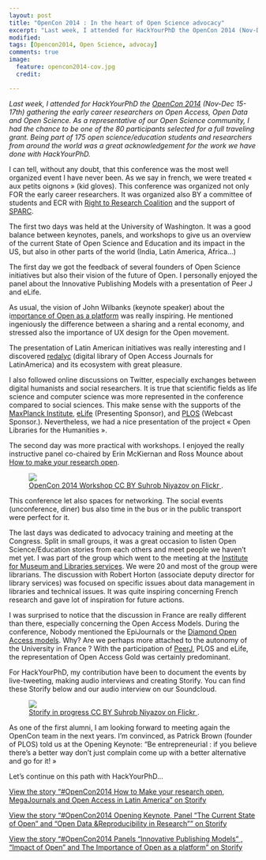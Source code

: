 ```yaml
---
layout: post
title: "OpenCon 2014 : In the heart of Open Science advocacy"
excerpt: "Last week, I attended for HackYourPhD the OpenCon 2014 (Nov-Dec 15-17th) gathering the early career researchers on Open Access, Open Data and Open Science."
modified: 
tags: [Opencon2014, Open Science, advocay]
comments: true
image:
  feature: opencon2014-cov.jpg
  credit: 

---
```


*Last week, I attended for HackYourPhD the [OpenCon 2014](http://www.opencon2014.org/) (Nov-Dec 15-17th) gathering the early career researchers on Open Access, Open Data and Open Science. As a representative of our Open Science community, I had the chance to be one of the 80 participants selected for a full traveling grant. Being part of 175 open science/education students and researchers from around the world was a great acknowledgement for the work we have done with HackYourPhD.*

I can tell, without any doubt, that this conference was the most well organized event I have never been. As we say in french, we were treated « aux petits oignons » (kid gloves). This conference was organized not only FOR the early career researchers. It was organized also BY a committee of students and ECR with [Right to Research Coalition](http://www.righttoresearch.org/) and the support of [SPARC](http://www.sparc.arl.org/).

The first two days was held at the University of Washington. It was a good balance between keynotes, panels, and workshops to give us an overview of the current State of Open Science and Education and its impact in the US, but also in other parts of the world (India, Latin America, Africa…)

The first day we got the feedback of several founders of Open Science initiatives but also their vision of the future of Open. I personally enjoyed the panel about the Innovative Publishing Models with a presentation of Peer J and eLife.

As usual, the vision of John Wilbanks (keynote speaker) about the i[mportance of Open as a platform](http://fr.slideshare.net/wilbanks/opencon2014-wilbanks-41598242) was really inspiring. He mentioned ingeniously the difference between a sharing and a rental economy, and stressed also the importance of UX design for the Open movement.

The presentation of Latin American initiatives was really interesting and I discovered [redalyc](http://www.redalyc.org/home.oa) (digital library of Open Access Journals for LatinAmerica) and its ecosystem with great pleasure.

I also followed online discussions on Twitter, especially exchanges between digital humanists and social researchers. It is true that scientific fields as life science and computer science was more represented in the conference compared to social sciences. This make sense with the supports of the [MaxPlanck Institute](http://www.mpg.de/institutes), [eLife](http://elifesciences.org/) (Presenting Sponsor), and [PLOS](http://www.plos.org/) (Webcast Sponsor.). Nevertheless, we had a nice presentation of the project « Open Libraries for the Humanities ».

The second day was more practical with workshops. I enjoyed the really instructive panel co-chaired by Erin McKiernan and Ross Mounce about [How to make your research open](http://storify.com/HackYourPhd/opencon2014-how-to-make-your-research-open).

<figure>
	<a href="http://hackyourphd.org/wp-content/uploads/2014/11/unnamed.jpg"><img src="http://hackyourphd.org/wp-content/uploads/2014/11/unnamed.jpg"></a>
	<figcaption><a href="http://hackyourphd.org/en/2014/11/open-con2014-in-the-heart-of-open-science-advocacy/" title="OpenCon 2014 Workshop CC BY Suhrob Niyazov on Flickr
">OpenCon 2014 Workshop CC BY Suhrob Niyazov on Flickr
</a>.</figcaption>
</figure>


This conference let also spaces for networking. The social events (unconference, diner) bus also time in the bus or in the public transport were perfect for it.

The last days was dedicated to advocacy training and meeting at the Congress. Split in small groups, it was a great occasion to listen Open Science/Education stories from each others and meet people we haven’t met yet. I was part of the group which went to the meeting at the [Institute for Museum and Libraries services](http://www.imls.gov/). We were 20 and most of the group were librarians. The discussion with Robert Horton (associate deputy director for library services) was focused on specific issues about data management in libraries and technical issues. It was quite inspiring concerning French research and gave lot of inspiration for future actions.

I was surprised to notice that the discussion in France are really different than there, especially concerning the Open Access Models. During the conference, Nobody mentioned the EpiJournals or the [Diamond Open Access models](http://www.triple-c.at/index.php/tripleC/article/view/502). Why? Are we perhaps more attached to the autonomy of the University in France ? With the participation of [PeerJ](http://peerj.com/), PLOS and eLife, the representation of Open Access Gold was certainly predominant.

For HackYourPhD, my contribution have been to document the events by live-tweeting, making audio interviews and creating Storify. You can find these Storify below and our audio interview on our Soundcloud.

 <figure>
	<a href="http://hackyourphd.org/wp-content/uploads/2014/11/unnamed-1.jpg"><img src="http://hackyourphd.org/wp-content/uploads/2014/11/unnamed-1.jpg"></a>
	<figcaption><a href="http://hackyourphd.org/en/2014/11/open-con2014-in-the-heart-of-open-science-advocacy/" title="Storify in progress CC BY Suhrob Niyazov on Flickr
">Storify in progress CC BY Suhrob Niyazov on Flickr
</a>.</figcaption>
</figure>


 

As one of the first alumni, I am looking forward to meeting again the OpenCon team in the next years. I’m convinced, as Patrick Brown (founder of PLOS) told us at the Opening Keynote: “Be entrepreneurial : if you believe there’s a better way don’t just complain come up with a better alternative and go for it! »

Let’s continue on this path with HackYourPhD…

[View the story “#OpenCon2014 How to Make your research open, MegaJournals and Open Access in Latin America” on Storify](http://storify.com/HackYourPhd/opencon2014-how-to-make-your-research-open)

[View the story “#OpenCon2014 Opening Keynote, Panel “The Current State of Open” and “Open Data &Reproducibility in Research”” on Storify](http://storify.com/HackYourPhd/opencon2014-first-day)

[View the story “#OpenCon2014 Panels “Innovative Publishing Models” , “Impact of Open” and The Importance of Open as a platform” on Storify](http://storify.com/HackYourPhd/opencon2014-panel)